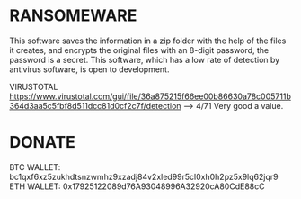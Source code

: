 # RANSOMEWARE
This software saves the information in a zip folder with the help of the files it creates, and encrypts the original files with an 8-digit password, the password is a secret. This software, which has a low rate of detection by antivirus software, is open to development.

VIRUSTOTAL 
https://www.virustotal.com/gui/file/36a875215f66ee00b86630a78c005711b364d3aa5c5fbf8d511dcc81d0cf2c7f/detection --> 4/71 Very good a value.

# DONATE 
BTC WALLET: bc1qxf6xz5zukhdtsnzwmhz9xzadj84v2xled99r5cl0xh0h2pz5x9lq62jqr9                                                
ETH WALLET: 0x17925122089d76A93048996A32920cA80CdE88cC
